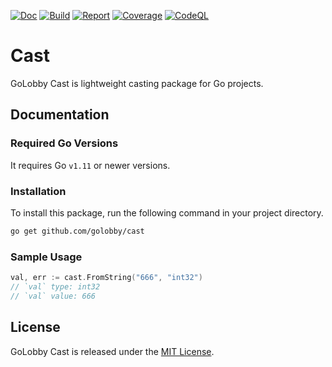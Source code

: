 [![Doc](https://godoc.org/github.com/golobby/cast?status.svg)](https://godoc.org/github.com/golobby/cast)
[![Build](https://travis-ci.com/golobby/cast.svg?branch=master)](https://travis-ci.com/golobby/cast)
[![Report](https://goreportcard.com/badge/github.com/golobby/cast)](https://goreportcard.com/report/github.com/golobby/cast)
[![Coverage](https://coveralls.io/repos/github/golobby/cast/badge.svg?branch=master)](https://coveralls.io/github/golobby/cast?branch=master)
[![CodeQL](https://github.com/golobby/cast/workflows/CodeQL/badge.svg)](https://github.com/golobby/cast/actions?query=workflow%3ACodeQL)

# Cast
GoLobby Cast is lightweight casting package for Go projects.

## Documentation

### Required Go Versions
It requires Go `v1.11` or newer versions.

### Installation
To install this package, run the following command in your project directory.

```bash
go get github.com/golobby/cast
```

### Sample Usage
```go
val, err := cast.FromString("666", "int32")
// `val` type: int32
// `val` value: 666
```

## License
GoLobby Cast is released under the [MIT License](http://opensource.org/licenses/mit-license.php).
